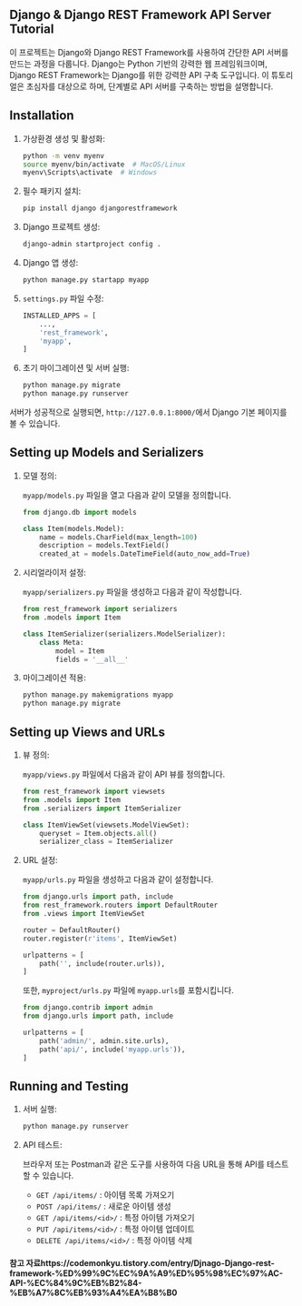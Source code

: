 ## Django & Django REST Framework API Server Tutorial

이 프로젝트는 Django와 Django REST Framework를 사용하여 간단한 API 서버를 만드는 과정을 다룹니다. Django는 Python 기반의 강력한 웹 프레임워크이며, Django REST Framework는 Django를 위한 강력한 API 구축 도구입니다.
이 튜토리얼은 초심자를 대상으로 하며, 단계별로 API 서버를 구축하는 방법을 설명합니다.

## Installation

1. 가상환경 생성 및 활성화:

    ```bash
    python -m venv myenv
    source myenv/bin/activate  # MacOS/Linux
    myenv\Scripts\activate  # Windows
    ```

2. 필수 패키지 설치:

    ```bash
    pip install django djangorestframework
    ```

3. Django 프로젝트 생성:

    ```bash
    django-admin startproject config .
    ```

4. Django 앱 생성:

    ```bash
    python manage.py startapp myapp
    ```

5. `settings.py` 파일 수정:

    ```python
    INSTALLED_APPS = [
        ...,
        'rest_framework',
        'myapp',
    ]
    ```

6. 초기 마이그레이션 및 서버 실행:

    ```bash
    python manage.py migrate
    python manage.py runserver
    ```

서버가 성공적으로 실행되면, `http://127.0.0.1:8000/`에서 Django 기본 페이지를 볼 수 있습니다.


## Setting up Models and Serializers

1. 모델 정의:

    `myapp/models.py` 파일을 열고 다음과 같이 모델을 정의합니다.

    ```python
    from django.db import models

    class Item(models.Model):
        name = models.CharField(max_length=100)
        description = models.TextField()
        created_at = models.DateTimeField(auto_now_add=True)
    ```

2. 시리얼라이저 설정:

    `myapp/serializers.py` 파일을 생성하고 다음과 같이 작성합니다.

    ```python
    from rest_framework import serializers
    from .models import Item

    class ItemSerializer(serializers.ModelSerializer):
        class Meta:
            model = Item
            fields = '__all__'
    ```

3. 마이그레이션 적용:

    ```bash
    python manage.py makemigrations myapp
    python manage.py migrate
    ```


## Setting up Views and URLs

1. 뷰 정의:

    `myapp/views.py` 파일에서 다음과 같이 API 뷰를 정의합니다.

    ```python
    from rest_framework import viewsets
    from .models import Item
    from .serializers import ItemSerializer

    class ItemViewSet(viewsets.ModelViewSet):
        queryset = Item.objects.all()
        serializer_class = ItemSerializer
    ```

2. URL 설정:

    `myapp/urls.py` 파일을 생성하고 다음과 같이 설정합니다.

    ```python
    from django.urls import path, include
    from rest_framework.routers import DefaultRouter
    from .views import ItemViewSet

    router = DefaultRouter()
    router.register(r'items', ItemViewSet)

    urlpatterns = [
        path('', include(router.urls)),
    ]
    ```

    또한, `myproject/urls.py` 파일에 `myapp.urls`를 포함시킵니다.

    ```python
    from django.contrib import admin
    from django.urls import path, include

    urlpatterns = [
        path('admin/', admin.site.urls),
        path('api/', include('myapp.urls')),
    ]
    ```

## Running and Testing

1. 서버 실행:

    ```bash
    python manage.py runserver
    ```

2. API 테스트:

    브라우저 또는 Postman과 같은 도구를 사용하여 다음 URL을 통해 API를 테스트할 수 있습니다.

    - `GET /api/items/` : 아이템 목록 가져오기
    - `POST /api/items/` : 새로운 아이템 생성
    - `GET /api/items/<id>/` : 특정 아이템 가져오기
    - `PUT /api/items/<id>/` : 특정 아이템 업데이트
    - `DELETE /api/items/<id>/` : 특정 아이템 삭제


#### 참고 자료https://codemonkyu.tistory.com/entry/Djnago-Django-rest-framework-%ED%99%9C%EC%9A%A9%ED%95%98%EC%97%AC-API-%EC%84%9C%EB%B2%84-%EB%A7%8C%EB%93%A4%EA%B8%B0
